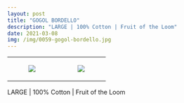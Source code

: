 ```yaml
---
layout: post
title: "GOGOL BORDELLO"
description: "LARGE | 100% Cotton | Fruit of the Loom"
date: 2021-03-08
img: /img/0059-gogol-bordello.jpg
---
```




<table style="width:100%;"><tr><td style="vertical-align:top;">
      <figure class="tmblr-full" data-orig-height="2048" data-orig-width="1365" data-orig-src="https://concertshirts.netlify.app/shirts/0059/0059-01.jpg"><img src="https://64.media.tumblr.com/b6bbf856572a95c16fbdcb0d49a99a82/f8cc5e967f95f88f-3e/s540x810/911c7da32d1427f104637b5713ada66517ca8e09.jpg" data-orig-height="2048" data-orig-width="1365" data-orig-src="https://concertshirts.netlify.app/shirts/0059/0059-01.jpg"/></figure></td>
    <td style="vertical-align:top;">
      <figure class="tmblr-full" data-orig-height="2048" data-orig-width="1365" data-orig-src="https://concertshirts.netlify.app/shirts/0059/0059-02.jpg"><img src="https://64.media.tumblr.com/03aa0ec4a64179de258c9a0300a0e2a5/f8cc5e967f95f88f-50/s540x810/fa57f4f1fe52fad22de2af5857e398d73de9f4b5.jpg" data-orig-height="2048" data-orig-width="1365" data-orig-src="https://concertshirts.netlify.app/shirts/0059/0059-02.jpg"/></figure></td>
  </tr></table><p>
  LARGE | 100% Cotton | Fruit of the Loom
</p>
